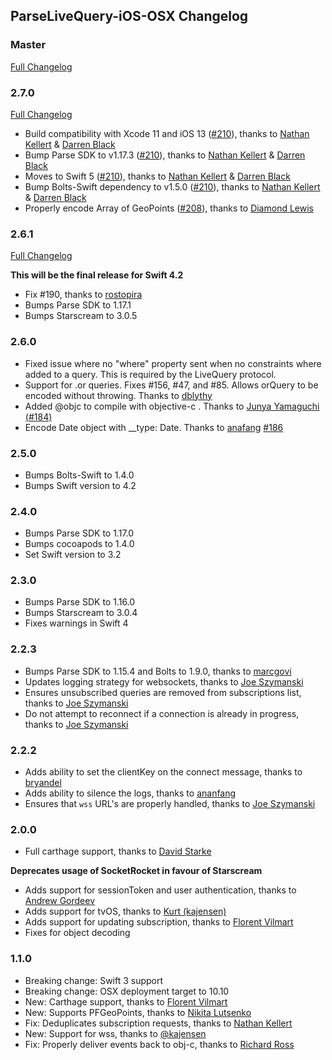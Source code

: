 ## ParseLiveQuery-iOS-OSX Changelog

### Master

[Full Changelog](https://github.com/parse-community/ParseLiveQuery-iOS-OSX/compare/2.7.0...master)

### 2.7.0

[Full Changelog](https://github.com/parse-community/ParseLiveQuery-iOS-OSX/compare/2.6.1...2.7.0)

- Build compatibility with Xcode 11 and iOS 13 ([#210](https://github.com/parse-community/ParseLiveQuery-iOS-OSX/pull/210)), thanks to [Nathan Kellert](https://github.com/noobs2ninjas) & [Darren Black](https://github.com/drdaz)
- Bump Parse SDK to v1.17.3 ([#210](https://github.com/parse-community/ParseLiveQuery-iOS-OSX/pull/210)), thanks to [Nathan Kellert](https://github.com/noobs2ninjas) & [Darren Black](https://github.com/drdaz)
- Moves to Swift 5 ([#210](https://github.com/parse-community/ParseLiveQuery-iOS-OSX/pull/210)), thanks to [Nathan Kellert](https://github.com/noobs2ninjas) & [Darren Black](https://github.com/drdaz)
- Bump Bolts-Swift dependency to v1.5.0 ([#210](https://github.com/parse-community/ParseLiveQuery-iOS-OSX/pull/210)), thanks to [Nathan Kellert](https://github.com/noobs2ninjas) & [Darren Black](https://github.com/drdaz)
- Properly encode Array of GeoPoints ([#208](https://github.com/parse-community/ParseLiveQuery-iOS-OSX/pull/208)), thanks to [Diamond Lewis](https://github.com/dplewis)

### 2.6.1

[Full Changelog](https://github.com/parse-community/ParseLiveQuery-iOS-OSX/compare/2.6.0...2.6.1)

**This will be the final release for Swift 4.2**

- Fix #190, thanks to [rostopira](https://github.com/rostopira)
- Bumps Parse SDK to 1.17.1
- Bumps Starscream to 3.0.5

### 2.6.0

- Fixed issue where no "where" property sent when no constraints where added to a query. This is required by the LiveQuery protocol. 
- Support for .or queries. Fixes #156, #47, and #85. Allows orQuery to be encoded without throwing. Thanks to [dblythy](https://github.com/dblythy)
- Added @objc to compile with objective-c .  Thanks to [Junya Yamaguchi](https://github.com/junya100) [(#184)](https://github.com/parse-community/ParseLiveQuery-iOS-OSX/pull/184)
- Encode Date object with __type: Date. Thanks to [anafang](https://github.com/ananfang) [#186](https://github.com/parse-community/ParseLiveQuery-iOS-OSX/pull/186)

### 2.5.0

- Bumps Bolts-Swift to 1.4.0
- Bumps Swift version to 4.2

### 2.4.0

- Bumps Parse SDK to 1.17.0
- Bumps cocoapods to 1.4.0
- Set Swift version to 3.2

### 2.3.0

- Bumps Parse SDK to 1.16.0
- Bumps Starscream to 3.0.4
- Fixes warnings in Swift 4

### 2.2.3

- Bumps Parse SDK to 1.15.4 and Bolts to 1.9.0, thanks to [marcgovi](https://github.com/marcgovi)
- Updates logging strategy for websockets, thanks to [Joe Szymanski](https://github.com/JoeSzymanski)
- Ensures unsubscribed queries are removed from subscriptions list, thanks to [Joe Szymanski](https://github.com/JoeSzymanski)
- Do not attempt to reconnect if a connection is already in progress, thanks to [Joe Szymanski](https://github.com/JoeSzymanski)

### 2.2.2

- Adds ability to set the clientKey on the connect message, thanks to [bryandel](https://github.com/bryandel)
- Adds ability to silence the logs, thanks to [ananfang](https://github.com/ananfang)
- Ensures that `wss` URL's are properly handled, thanks to [Joe Szymanski](https://github.com/JoeSzymanski)

### 2.0.0

- Full carthage support, thanks to [David Starke](https://github.com/dstarke)

**Deprecates usage of SocketRocket in favour of Starscream**

- Adds support for sessionToken and user authentication, thanks to [Andrew Gordeev](https://github.com/andrew8712)
- Adds support for tvOS, thanks to [Kurt (kajensen)](https://github.com/kajensen)
- Adds support for updating subscription, thanks to [Florent Vilmart](https://github.com/flovilmart)
- Fixes for object decoding

### 1.1.0

- Breaking change: Swift 3 support
- Breaking change: OSX deployment target to 10.10
- New: Carthage support, thanks to [Florent Vilmart](https://github.com/flovilmart)
- New: Supports PFGeoPoints, thanks to [Nikita Lutsenko](https://github.com/nlutsenko)
- Fix: Deduplicates subscription requests, thanks to [Nathan Kellert](https://github.com/noobs2ninjas)
- New: Support for wss, thanks to [@kajensen](https://github.com/kajensen)
- Fix: Properly  deliver events back to obj-c, thanks to [Richard Ross](https://github.com/richardjrossiii)


